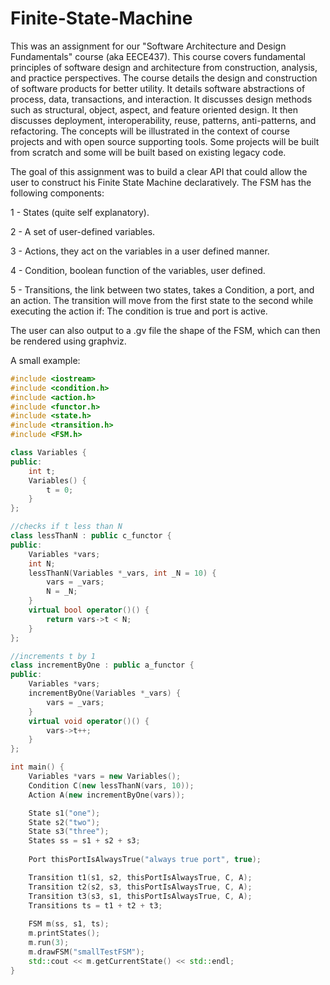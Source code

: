 # Finite-State-Machine

This was an assignment for our "Software Architecture and Design Fundamentals" course (aka EECE437). This course covers fundamental principles of software design and architecture from construction, analysis, and practice perspectives. The course details the design and construction of software products for better utility. It details software abstractions of process, data, transactions, and interaction. It discusses design methods such as structural, object, aspect, and feature oriented design. It then discusses deployment, interoperability, reuse, patterns, anti-patterns, and refactoring. The concepts will be illustrated in the context of course projects and with open source supporting tools. Some projects will be built from scratch and some will be built based on existing legacy code.

The goal of this assignment was to build a clear API that could allow the user to construct his Finite State Machine declaratively. The FSM has the following components:

1 - States (quite self explanatory).

2 - A set of user-defined variables.

3 - Actions, they act on the variables in a user defined manner.

4 - Condition, boolean function of the variables, user defined.

5 - Transitions, the link between two states, takes a Condition, a port, and an action. The transition will move from the first state to the second while executing the action if: The condition is true and port is active.


The user can also output to a .gv file the shape of the FSM, which can then be rendered using graphviz.

A small example:
```c++
#include <iostream>
#include <condition.h>
#include <action.h>
#include <functor.h>
#include <state.h>
#include <transition.h>
#include <FSM.h>

class Variables {
public:
	int t;
	Variables() {
		t = 0;
	}
};

//checks if t less than N
class lessThanN : public c_functor {
public:
	Variables *vars;
	int N;
	lessThanN(Variables *_vars, int _N = 10) {
		vars = _vars;
		N = _N;
	}
	virtual bool operator()() {
		return vars->t < N;
	}
};

//increments t by 1
class incrementByOne : public a_functor {
public:
	Variables *vars;
	incrementByOne(Variables *_vars) {
		vars = _vars;
	}
	virtual void operator()() {
		vars->t++;
	}
};

int main() {
	Variables *vars = new Variables();
	Condition C(new lessThanN(vars, 10));
	Action A(new incrementByOne(vars));

	State s1("one");
	State s2("two");
	State s3("three");
	States ss = s1 + s2 + s3;
	
	Port thisPortIsAlwaysTrue("always true port", true);

	Transition t1(s1, s2, thisPortIsAlwaysTrue, C, A);
	Transition t2(s2, s3, thisPortIsAlwaysTrue, C, A);
	Transition t3(s3, s1, thisPortIsAlwaysTrue, C, A);
	Transitions ts = t1 + t2 + t3;
	
	FSM m(ss, s1, ts);
	m.printStates();
	m.run(3);
	m.drawFSM("smallTestFSM");
	std::cout << m.getCurrentState() << std::endl;
}
```
